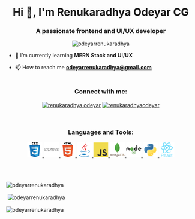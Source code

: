 <h1 align="center">Hi 👋, I'm Renukaradhya Odeyar CG</h1>
<h3 align="center">A passionate frontend and UI/UX developer</h3>

<p align="center"> <img src="https://komarev.com/ghpvc/?username=odeyarrenukaradhya&label=Profile%20views&color=0e75b6&style=flat" alt="odeyarrenukaradhya" /> </p>

- 🌱 I’m currently learning **MERN Stack and UI/UX**

- 📫 How to reach me **odeyarrenukaradhya@gmail.com**<br><br>

<h3 align="center">Connect with me:</h3>
<p align="center">
<a href="https://linkedin.com/in/renukaradhya odeyar" target="blank"><img align="center" src="https://raw.githubusercontent.com/rahuldkjain/github-profile-readme-generator/master/src/images/icons/Social/linked-in-alt.svg" alt="renukaradhya odeyar" height="30" width="40" /></a>
<a href="https://instagram.com/renukaradhyaodeyar" target="blank"><img align="center" src="https://raw.githubusercontent.com/rahuldkjain/github-profile-readme-generator/master/src/images/icons/Social/instagram.svg" alt="renukaradhyaodeyar" height="30" width="40" /></a>
</p><br>

<h3 align="center">Languages and Tools:</h3>
<p align="center"> <a href="https://www.w3schools.com/css/" target="_blank" rel="noreferrer"><img src="https://raw.githubusercontent.com/devicons/devicon/master/icons/css3/css3-original-wordmark.svg" alt="css3" width="40" height="40"/> </a> <a href="https://expressjs.com" target="_blank" rel="noreferrer"> <img src="https://raw.githubusercontent.com/devicons/devicon/master/icons/express/express-original-wordmark.svg" alt="express" width="40" height="40"/> </a> <a href="https://www.w3.org/html/" target="_blank" rel="noreferrer"> <img src="https://raw.githubusercontent.com/devicons/devicon/master/icons/html5/html5-original-wordmark.svg" alt="html5" width="40" height="40"/> </a> <a href="https://www.java.com" target="_blank" rel="noreferrer"> <img src="https://raw.githubusercontent.com/devicons/devicon/master/icons/java/java-original.svg" alt="java" width="40" height="40"/> </a> <a href="https://developer.mozilla.org/en-US/docs/Web/JavaScript" target="_blank" rel="noreferrer"> <img src="https://raw.githubusercontent.com/devicons/devicon/master/icons/javascript/javascript-original.svg" alt="javascript" width="40" height="40"/> </a> <a href="https://www.mongodb.com/" target="_blank" rel="noreferrer"> <img src="https://raw.githubusercontent.com/devicons/devicon/master/icons/mongodb/mongodb-original-wordmark.svg" alt="mongodb" width="40" height="40"/> </a> <a href="https://nodejs.org" target="_blank" rel="noreferrer"> <img src="https://raw.githubusercontent.com/devicons/devicon/master/icons/nodejs/nodejs-original-wordmark.svg" alt="nodejs" width="40" height="40"/> </a> <a href="https://www.python.org" target="_blank" rel="noreferrer"> <img src="https://raw.githubusercontent.com/devicons/devicon/master/icons/python/python-original.svg" alt="python" width="40" height="40"/> </a> <a href="https://reactjs.org/" target="_blank" rel="noreferrer"> <img src="https://raw.githubusercontent.com/devicons/devicon/master/icons/react/react-original-wordmark.svg" alt="react" width="40" height="40"/> </a> </p> <br><br>

<p><img align="center" src="https://github-readme-stats.vercel.app/api/top-langs?username=odeyarrenukaradhya&show_icons=true&locale=en&layout=compact" alt="odeyarrenukaradhya" /></p>

<p>&nbsp;<img align="center" src="https://github-readme-stats.vercel.app/api?username=odeyarrenukaradhya&show_icons=true&locale=en" alt="odeyarrenukaradhya" /></p>

<p><img align="center" src="https://github-readme-streak-stats.herokuapp.com/?user=odeyarrenukaradhya&" alt="odeyarrenukaradhya" /></p>
